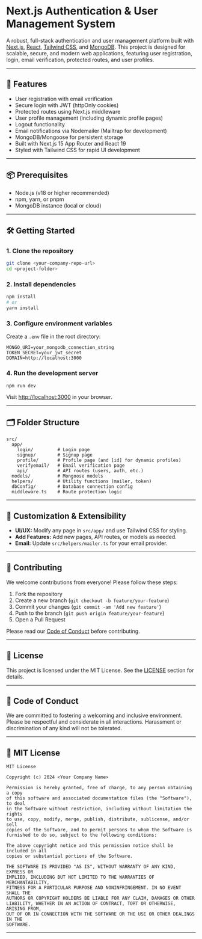 # Next.js Authentication & User Management System

A robust, full-stack authentication and user management platform built with [Next.js](https://nextjs.org), [React](https://react.dev), [Tailwind CSS](https://tailwindcss.com/), and [MongoDB](https://www.mongodb.com/). This project is designed for scalable, secure, and modern web applications, featuring user registration, login, email verification, protected routes, and user profiles.

---

## 🚀 Features
- User registration with email verification
- Secure login with JWT (httpOnly cookies)
- Protected routes using Next.js middleware
- User profile management (including dynamic profile pages)
- Logout functionality
- Email notifications via Nodemailer (Mailtrap for development)
- MongoDB/Mongoose for persistent storage
- Built with Next.js 15 App Router and React 19
- Styled with Tailwind CSS for rapid UI development

---

## 📦 Prerequisites
- Node.js (v18 or higher recommended)
- npm, yarn, or pnpm
- MongoDB instance (local or cloud)

---

## 🛠️ Getting Started

### 1. Clone the repository
```bash
git clone <your-company-repo-url>
cd <project-folder>
```

### 2. Install dependencies
```bash
npm install
# or
yarn install
```

### 3. Configure environment variables
Create a `.env` file in the root directory:
```
MONGO_URI=your_mongodb_connection_string
TOKEN_SECRET=your_jwt_secret
DOMAIN=http://localhost:3000
```

### 4. Run the development server
```bash
npm run dev
```
Visit [http://localhost:3000](http://localhost:3000) in your browser.

---

## 🗂️ Folder Structure
```
src/
  app/
    login/         # Login page
    signup/        # Signup page
    profile/       # Profile page (and [id] for dynamic profiles)
    verifyemail/   # Email verification page
    api/           # API routes (users, auth, etc.)
  models/          # Mongoose models
  helpers/         # Utility functions (mailer, token)
  dbConfig/        # Database connection config
  middleware.ts    # Route protection logic
```

---

## 🧩 Customization & Extensibility
- **UI/UX:** Modify any page in `src/app/` and use Tailwind CSS for styling.
- **Add Features:** Add new pages, API routes, or models as needed.
- **Email:** Update `src/helpers/mailer.ts` for your email provider.

---

## 🤝 Contributing
We welcome contributions from everyone! Please follow these steps:
1. Fork the repository
2. Create a new branch (`git checkout -b feature/your-feature`)
3. Commit your changes (`git commit -am 'Add new feature'`)
4. Push to the branch (`git push origin feature/your-feature`)
5. Open a Pull Request

Please read our [Code of Conduct](#code-of-conduct) before contributing.

---

## 📜 License

This project is licensed under the MIT License. See the [LICENSE](#mit-license) section for details.

---

## 📄 Code of Conduct

We are committed to fostering a welcoming and inclusive environment. Please be respectful and considerate in all interactions. Harassment or discrimination of any kind will not be tolerated.

---

## 📝 MIT License

```
MIT License

Copyright (c) 2024 <Your Company Name>

Permission is hereby granted, free of charge, to any person obtaining a copy
of this software and associated documentation files (the "Software"), to deal
in the Software without restriction, including without limitation the rights
to use, copy, modify, merge, publish, distribute, sublicense, and/or sell
copies of the Software, and to permit persons to whom the Software is
furnished to do so, subject to the following conditions:

The above copyright notice and this permission notice shall be included in all
copies or substantial portions of the Software.

THE SOFTWARE IS PROVIDED "AS IS", WITHOUT WARRANTY OF ANY KIND, EXPRESS OR
IMPLIED, INCLUDING BUT NOT LIMITED TO THE WARRANTIES OF MERCHANTABILITY,
FITNESS FOR A PARTICULAR PURPOSE AND NONINFRINGEMENT. IN NO EVENT SHALL THE
AUTHORS OR COPYRIGHT HOLDERS BE LIABLE FOR ANY CLAIM, DAMAGES OR OTHER
LIABILITY, WHETHER IN AN ACTION OF CONTRACT, TORT OR OTHERWISE, ARISING FROM,
OUT OF OR IN CONNECTION WITH THE SOFTWARE OR THE USE OR OTHER DEALINGS IN THE
SOFTWARE.
```

---


